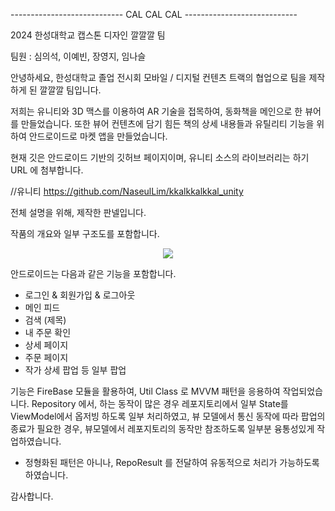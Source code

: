 ---------------------------- CAL CAL CAL ----------------------------

2024 한성대학교 캡스톤 디자인 깔깔깔 팀

팀원 : 심의석, 이예빈, 장영지, 임나슬

안녕하세요, 한성대학교 졸업 전시회 모바일 / 디지털 컨텐츠 트랙의 협업으로 팀을 제작하게 된 깔깔깔 팀입니다.

저희는 유니티와 3D 맥스를 이용하여 AR 기술을 접목하여, 동화책을 메인으로 한 뷰어를 만들었습니다.
또한 뷰어 컨텐츠에 담기 힘든 책의 상세 내용들과 유틸리티 기능을 위하여 안드로이드로 마켓 앱을 만들었습니다.

현재 깃은 안드로이드 기반의 깃허브 페이지이며, 유니티 소스의 라이브러리는 하기 URL 에 첨부합니다.

//유니티 
https://github.com/NaseulLim/kkalkkalkkal_unity

전체 설명을 위해, 제작한 판넬입니다.

작품의 개요와 일부 구조도를 포함합니다.

<p align="center">
  <img src="https://github.com/euidev99/CCal/assets/135210543/ddbbab81-98fa-4161-ba26-e4b9faacf101">
</p>

안드로이드는 다음과 같은 기능을 포함합니다.

- 로그인 & 회원가입 & 로그아웃
- 메인 피드
- 검색 (제목)
- 내 주문 확인
- 상세 페이지
- 주문 페이지
- 작가 상세 팝업 등 일부 팝업

기능은 FireBase 모듈을 활용하여, Util Class 로 MVVM 패턴을 응용하여 작업되었습니다.
Repository 에서, 하는 동작이 많은 경우 레포지토리에서 일부 State를 ViewModel에서 옵저빙 하도록 일부 처리하였고,
뷰 모델에서 통신 동작에 따라 팝업의 종료가 필요한 경우, 뷰모델에서 레포지토리의 동작만 참조하도록 일부분 융통성있게 작업하였습니다.
* 정형화된 패턴은 아니나, RepoResult 를 전달하여 유동적으로 처리가 가능하도록 하였습니다.

감사합니다.
  
